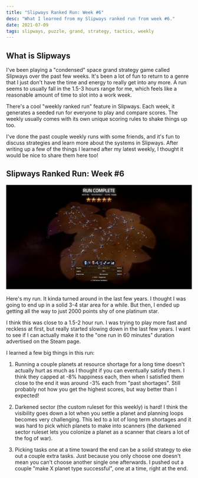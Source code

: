 ```yaml
---
title: "Slipways Ranked Run: Week #6"
desc: "What I learned from my Slipways ranked run from week #6."
date: 2021-07-09
tags: slipways, puzzle, grand, strategy, tactics, weekly
---
```


## What is Slipways

I've been playing a "condensed" space grand strategy game called Slipways over the past few weeks. It's been a lot of fun to return to a genre that I just don't have the time and energy to really get into any more. A run seems to usually fall in the 1.5-3 hours range for me, which feels like a reasonable amount of time to slot into a work week.

There's a cool "weekly ranked run" feature in Slipways. Each week, it generates a seeded run for everyone to play and compare scores. The weekly usually comes with its own unique scoring rules to shake things up too.

I've done the past couple weekly runs with some friends, and it's fun to discuss strategies and learn more about the systems in Slipways. After writing up a few of the things I learned after my latest weekly, I thought it would be nice to share them here too!

## Slipways Ranked Run: Week #6

![slipways-screenshot.jpg](slipways-screenshot.jpg)

Here's my run. It kinda turned around in the last few years. I thought I was going to end up in a solid 3-4 star area for a while. But then, I ended up getting all the way to just 2000 points shy of one platinum star.

I think this was close to a 1.5-2 hour run. I was trying to play more fast and reckless at first, but really started slowing down in the last few years. I want to see if I can actually make it to the "one run in 60 minutes" duration advertised on the Steam page.

I learned a few big things in this run:

1. Running a couple planets at resource shortage for a long time doesn't actually hurt as much as I thought if you can eventually satisfy them. I think they capped at -8% happiness each, then when I satisfied them close to the end it was around -3% each from "past shortages". Still probably not how you get the highest scores, but way better than I expected!

2. Darkened sector (the custom ruleset for this weekly) is hard! I think the visibility goes down a lot when you settle a planet and planning loops becomes very challenging. This led to a lot of long term shortages and it was hard to pick which planets to make into scanners (the darkened sector ruleset lets you colonize a planet as a scanner that clears a lot of the fog of war).

3. Picking tasks one at a time toward the end can be a solid strategy to eke out a couple extra tasks. Just because you only choose one doesn't mean you can't choose another single one afterwards. I pushed out a couple "make X planet type successful", one at a time, right at the end.

